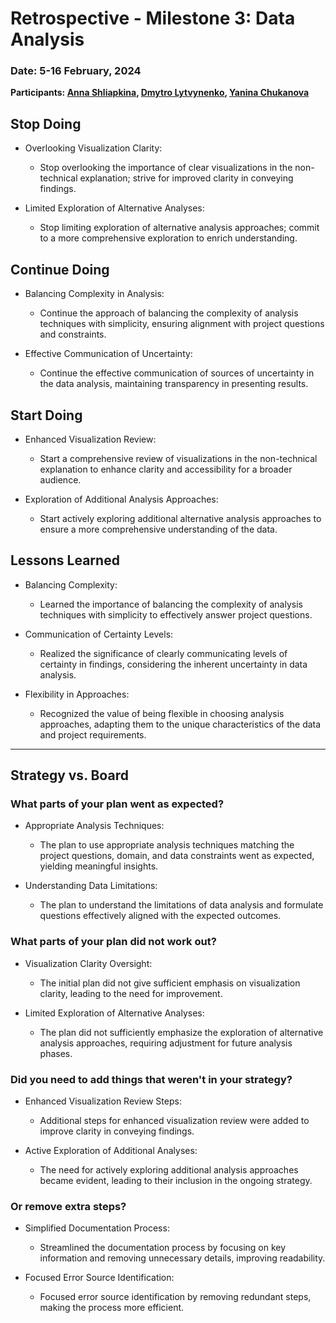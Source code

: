 
# Retrospective - Milestone 3: Data Analysis

### Date: 5-16 February, 2024

**Participants: [Anna Shliapkina](https://github.com/AnnaShliapkina), [Dmytro Lytvynenko](https://github.com/DmytroLyt), [Yanina Chukanova](https://github.com/YaninaChukanova)**

## Stop Doing

- Overlooking Visualization Clarity:

  - Stop overlooking the importance of clear visualizations in the non-technical explanation; strive for improved clarity in conveying findings.

- Limited Exploration of Alternative Analyses:

  - Stop limiting exploration of alternative analysis approaches; commit to a more comprehensive exploration to enrich understanding.

## Continue Doing

- Balancing Complexity in Analysis:

  - Continue the approach of balancing the complexity of analysis techniques with simplicity, ensuring alignment with project questions and constraints.

- Effective Communication of Uncertainty:

  - Continue the effective communication of sources of uncertainty in the data analysis, maintaining transparency in presenting results.

## Start Doing

- Enhanced Visualization Review:

  - Start a comprehensive review of visualizations in the non-technical explanation to enhance clarity and accessibility for a broader audience.

- Exploration of Additional Analysis Approaches:

  - Start actively exploring additional alternative analysis approaches to ensure a more comprehensive understanding of the data.

## Lessons Learned

- Balancing Complexity:

  - Learned the importance of balancing the complexity of analysis techniques with simplicity to effectively answer project questions.

- Communication of Certainty Levels:

  - Realized the significance of clearly communicating levels of certainty in findings, considering the inherent uncertainty in data analysis.

- Flexibility in Approaches:

  - Recognized the value of being flexible in choosing analysis approaches, adapting them to the unique characteristics of the data and project requirements.

---

## Strategy vs. Board



### What parts of your plan went as expected?

- Appropriate Analysis Techniques:

  - The plan to use appropriate analysis techniques matching the project questions, domain, and data constraints went as expected, yielding meaningful insights.

- Understanding Data Limitations:

  - The plan to understand the limitations of data analysis and formulate questions effectively aligned with the expected outcomes.

### What parts of your plan did not work out?

- Visualization Clarity Oversight:

  - The initial plan did not give sufficient emphasis on visualization clarity, leading to the need for improvement.

- Limited Exploration of Alternative Analyses:

  - The plan did not sufficiently emphasize the exploration of alternative analysis approaches, requiring adjustment for future analysis phases.

### Did you need to add things that weren't in your strategy?

- Enhanced Visualization Review Steps:

  - Additional steps for enhanced visualization review were added to improve clarity in conveying findings.

- Active Exploration of Additional Analyses:

  - The need for actively exploring additional analysis approaches became evident, leading to their inclusion in the ongoing strategy.

### Or remove extra steps?

- Simplified Documentation Process:

  - Streamlined the documentation process by focusing on key information and removing unnecessary details, improving readability.

- Focused Error Source Identification:

  - Focused error source identification by removing redundant steps, making the process more efficient.
